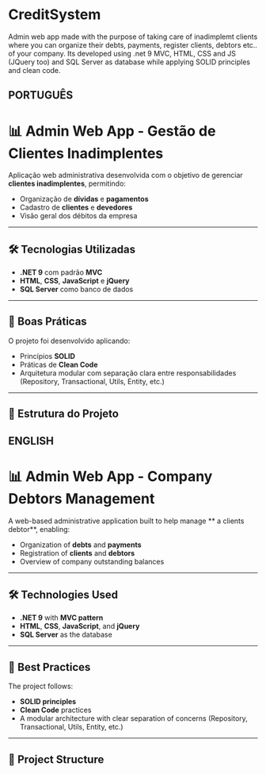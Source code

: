 # CreditSystem

Admin web app made with the purpose of taking care of inadimplemt clients where you can organize their debts, payments, register clients, debtors etc.. of your company.
Its developed using .net 9 MVC, HTML, CSS and JS (JQuery too) and SQL Server as database while applying SOLID principles and clean code.



## PORTUGUÊS

# 📊 Admin Web App - Gestão de Clientes Inadimplentes

Aplicação web administrativa desenvolvida com o objetivo de gerenciar **clientes inadimplentes**, permitindo:

- Organização de **dívidas** e **pagamentos**
- Cadastro de **clientes** e **devedores**
- Visão geral dos débitos da empresa

---

## 🛠️ Tecnologias Utilizadas

- **.NET 9** com padrão **MVC**
- **HTML**, **CSS**, **JavaScript** e **jQuery**
- **SQL Server** como banco de dados

---

## 🧱 Boas Práticas

O projeto foi desenvolvido aplicando:

- Princípios **SOLID**
- Práticas de **Clean Code**
- Arquitetura modular com separação clara entre responsabilidades (Repository, Transactional, Utils, Entity, etc.)

---

## 📁 Estrutura do Projeto




## ENGLISH







# 📊 Admin Web App - Company Debtors Management

A web-based administrative application built to help manage ** a clients debtor**, enabling:

- Organization of **debts** and **payments**
- Registration of **clients** and **debtors**
- Overview of company outstanding balances

---

## 🛠️ Technologies Used

- **.NET 9** with **MVC pattern**
- **HTML**, **CSS**, **JavaScript**, and **jQuery**
- **SQL Server** as the database

---

## 🧱 Best Practices

The project follows:

- **SOLID principles**
- **Clean Code** practices
- A modular architecture with clear separation of concerns (Repository, Transactional, Utils, Entity, etc.)

---

## 📁 Project Structure



